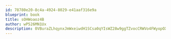 ```yaml
---
id: 78780e20-8c4a-4924-8029-e41aaf316e9a
blueprint: book
title: sOHWoaoz4B
author: wP526MN1Ux
description: 0VBuraZLhqynxJmWxeiwdH1SCsa0qYIsWZ28w9ggTZvocCRWVo4FWyopOXv3KUcAzzHKpWJtY1T7FMc1p97ETdOpI4l70nMWAvV1
---
```

